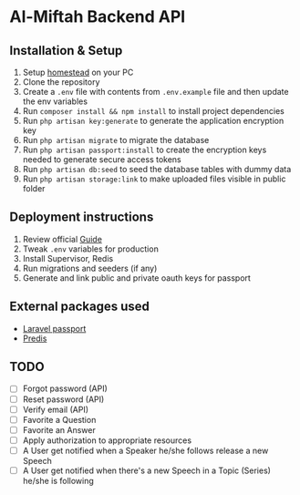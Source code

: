 # Al-Miftah Backend API

## Installation & Setup
1. Setup [homestead](https://laravel.com/docs/5.8/homestead) on your PC
2. Clone the repository
3. Create a `.env` file with contents from `.env.example` file and then update the env variables
4. Run `composer install && npm install` to install project dependencies
5. Run `php artisan key:generate` to generate the application encryption key
6. Run `php artisan migrate` to migrate the database
7. Run `php artisan passport:install` to create the encryption keys needed to generate secure access tokens
8. Run `php artisan db:seed` to seed the database tables with dummy data
9. Run `php artisan storage:link` to make uploaded files visible in public folder


## Deployment instructions
1. Review official [Guide](https://laravel.com/docs/6.x/deployment)
2. Tweak `.env` variables for production
3. Install Supervisor, Redis
4. Run migrations and seeders (if any)
5. Generate and link public and private oauth keys for passport

## External packages used
- [Laravel passport](https://github.com/laravel/passport)
- [Predis](https://github.com/nrk/predis)


## TODO
- [ ] Forgot password (API)
- [ ] Reset password (API)
- [ ] Verify email (API)
- [ ] Favorite a Question
- [ ] Favorite an Answer
- [ ] Apply authorization to appropriate resources
- [ ] A User get notified when a Speaker he/she follows release a new Speech
- [ ] A User get notified when there's a new Speech in a Topic (Series) he/she is following